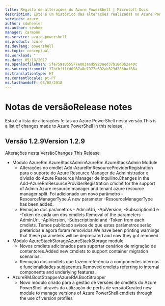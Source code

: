 ```yaml
---
title: Registo de alterações do Azure PowerShell | Microsoft Docs
description: Este é um histórico das alterações realizadas no Azure PowerShell na versão mais recente.
services: azure
author: sdwheeler
ms.author: sewhee
manager: carmonm
ms.service: azure-powershell
ms.product: azure
ms.devlang: powershell
ms.topic: conceptual
ms.workload: ''
ms.date: 05/18/2017
ms.openlocfilehash: 5fe7591855577e083aad5923aed37b18d0b2a40c
ms.sourcegitcommit: 37bfbf11fd0967a8e7977c692ab829d286baf88a
ms.translationtype: HT
ms.contentlocale: pt-PT
ms.lasthandoff: 05/08/2018
---
```

# <a name="release-notes"></a><span data-ttu-id="1a8cf-103">Notas de versão</span><span class="sxs-lookup"><span data-stu-id="1a8cf-103">Release notes</span></span>

<span data-ttu-id="1a8cf-104">Esta é a lista de alterações feitas ao Azure PowerShell nesta versão.</span><span class="sxs-lookup"><span data-stu-id="1a8cf-104">This is a list of changes made to Azure PowerShell in this release.</span></span>

## <a name="version-129"></a><span data-ttu-id="1a8cf-105">Versão 1.2.9</span><span class="sxs-lookup"><span data-stu-id="1a8cf-105">Version 1.2.9</span></span>

<span data-ttu-id="1a8cf-106">Alterações nesta Versão</span><span class="sxs-lookup"><span data-stu-id="1a8cf-106">Changes This Release</span></span>

* <span data-ttu-id="1a8cf-107">Módulo AzureRm.AzureStackAdmin</span><span class="sxs-lookup"><span data-stu-id="1a8cf-107">AzureRm.AzureStackAdmin Module</span></span>
    + <span data-ttu-id="1a8cf-108">Alterações no cmdlet Add-AzureRmResourceProviderRegistration para o suporte do Azure Resource Manager de Administrador e divisão do Azure Resource Manager de inquilino.</span><span class="sxs-lookup"><span data-stu-id="1a8cf-108">Changes in the Add-AzureRmResourceProviderRegistration cmdlet for the support of Admin Azure resource manager and tenant azure resource manager split.</span></span> <span data-ttu-id="1a8cf-109">Foi adicionado um novo parâmetro -ResourceManagerType.</span><span class="sxs-lookup"><span data-stu-id="1a8cf-109">A new parameter -ResourceManagerType has been added.</span></span>
    + <span data-ttu-id="1a8cf-110">Remoção dos parâmetros - AdminUri, -ApiVersion, -SubscriptionId e -Token de cada um dos cmdlets.</span><span class="sxs-lookup"><span data-stu-id="1a8cf-110">Removal of the parameters -AdminUri, -ApiVersion, -SubscriptionId and -Token from each cmdlets.</span></span> <span data-ttu-id="1a8cf-111">Temos publicado avisos de que estes parâmetros serão preteridos e agora foram removidos.</span><span class="sxs-lookup"><span data-stu-id="1a8cf-111">We have been printing warnings that these parameters will be deprecated and now they got removed.</span></span>
* <span data-ttu-id="1a8cf-112">Módulo AzureStackStorage</span><span class="sxs-lookup"><span data-stu-id="1a8cf-112">AzureStackStorage module</span></span>
    + <span data-ttu-id="1a8cf-113">Novos cmdlets adicionados para suportar cenários de migração de contentores.</span><span class="sxs-lookup"><span data-stu-id="1a8cf-113">Added new cmdlets to support container migration scenarios.</span></span>
    + <span data-ttu-id="1a8cf-114">Remoção dos cmdlets que fazem referência a componentes internos e funcionalidades subjacentes.</span><span class="sxs-lookup"><span data-stu-id="1a8cf-114">Removed cmdlets referring to internal components and underlying features.</span></span>
* <span data-ttu-id="1a8cf-115">AzureRM.BootStrapper</span><span class="sxs-lookup"><span data-stu-id="1a8cf-115">AzureRM.BootStrapper</span></span>
    + <span data-ttu-id="1a8cf-116">Novo módulo criado para a gestão de versões de cmdlets do Azure PowerShell através da utilização de perfis de versão</span><span class="sxs-lookup"><span data-stu-id="1a8cf-116">Created new module to manage versions of Azure PowerShell cmdlets through the use of version profiles</span></span>